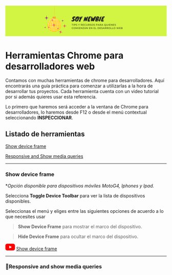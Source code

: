 ![portada](test.png)

# Herramientas Chrome para desarrolladores web


Contamos con muchas herramientas de chrome para desarrolladores. Aquí encontrarás una guía práctica para comenzar a utilizarlas a la hora de desarrollar tus proyectos. Cada herramienta cuenta con un video tutorial por si además quieres usar esta referencia.  

Lo primero que haremos será acceder a la ventana de Chrome para desarrolladores, lo haremos desde F12 o desde el menú contextual seleccionando **INSPECCIONAR**.  


## Listado de herramientas

 [Show device frame](#show_device_frame)

 [Responsive and Show media queries](#responsive_media_queries)  
 

---
<a name="show_device_frame"></a>
### Show device frame  

  \**Opción disponible para dispositivos móviles MotoG4, Iphones y Ipad.*  
  

Selecciona **Toggle Device Toolbar** para ver la lista de dispositivos disponibles.

Seleccionas el menú y eliges entre las siguientes opciones de acuerdo a lo que necesites usar 

> **Show Device Frame** para mostrar el marco del dispositivo.

> **Hide Device Frame** para ocultar el marco del dispositivo. 


![youtube logo](youtube_logo_30.png) [Show device frame](https://www.youtube.com/watch?v=VOIM00tvl3U)  


---
<a name="responsive_media_queries"></a>
### :small_blue_diamond:Responsive and show media queries


